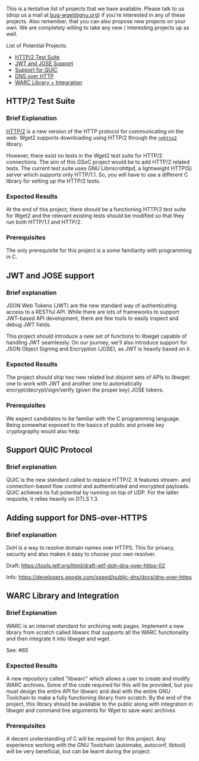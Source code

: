 This is a tentative list of projects that we have available. Please talk to us (drop us a mail at bug-wget@gnu.org) if you're interested in any of these projects. Also remember, that you can also propose new projects on your own. We are completely willing to take any new / interesting projects up as well.

List of Potential Projects:

* [HTTP/2 Test Suite](#http2-test-suite)
* [JWT and JOSE Support](#jwt-and-jose-support)
* [Support for QUIC](#support-quic-protocol)
* [DNS over HTTP](#adding-support-for-dns-over-http)
* [WARC Library + Integration](#warc-library-and-integration)


## HTTP/2 Test Suite

### Brief Explanation
[HTTP/2](https://tools.ietf.org/html/rfc7540) is a new version of the HTTP protocol for communicating on the web. Wget2 supports downloading using HTTP/2 through the [`nghttp2`](https://nghttp2.org/) library.

However, there exist no tests in the Wget2 test suite for HTTP/2 connections. The aim of this GSoC project would be to add HTTP/2 related tests. The current test suite uses GNU Libmicrohttpd, a lightweight HTTP(S) server which supports only HTTP/1.1. So, you will have to use a different C library for setting up the HTTP/2 tests.

### Expected Results

At the end of this project, there should be a functioning HTTP/2 test suite for Wget2 and the relevant existing tests should be modified so that they run both HTTP/1.1 and HTTP/2.

### Prerequisites

The only prerequisite for this project is a some familiarity with programming in C.

## JWT and JOSE support

### Brief explanation

JSON Web Tokens (JWT) are the new standard way of authenticating access to a RESTful API. While there are lots of frameworks to support JWT-based API development, there are few tools to easily inspect and debug JWT fields.

This project should introduce a new set of functions to libwget capable of handling JWT seamlessly. On our journey, we'll also introduce support for JSON Object Signing and Encryption (JOSE), as JWT is heavily based on it.

### Expected Results

The project should ship two new related but disjoint sets of APIs to libwget: one to work with JWT and another one to automatically encrypt/decrypt/sign/verify (given the proper key) JOSE tokens.

### Prerequisites

We expect candidates to be familiar with the C programming language. Being somewhat exposed to the basics of public and private key cryptography would also help.

## Support QUIC Protocol

### Brief explanation

QUIC is the new standard called to replace HTTP/2. It features stream- and connection-based flow control and authenticated and encrypted payloads. QUIC achieves its full potential by running on top of UDP. For the latter requisite, it relies heavily on DTLS 1.3.

## Adding support for DNS-over-HTTPS

### Brief explanation

DoH is a way to resolve domain names over HTTPS. This for privacy, security and also makes it easy to choose your own resolver.

Draft: https://tools.ietf.org/html/draft-ietf-doh-dns-over-https-02

Info: https://developers.google.com/speed/public-dns/docs/dns-over-https

## WARC Library and Integration

### Brief Explanation

WARC is an internet standard for archiving web pages. Implement a new library from scratch called libwarc that supports all the WARC functionality and then integrate it into libwget and wget.

See: #65 

### Expected Results

A new repository called "libwarc" which allows a user to create and modify WARC archives. Some of the code required for this will be provided, but you must design the entire API for libwarc and deal with the entire GNU Toolchain to make a fully functioning library from scratch. By the end of the project, this library should be available to the public along with integration in libwget and command line arguments for Wget to save warc archives

### Prerequisites

A decent understanding of C will be required for this project. Any experience working with the GNU Toolchain (automake, autoconf, libtool) will be very beneficial, but can be learnt during the project.
